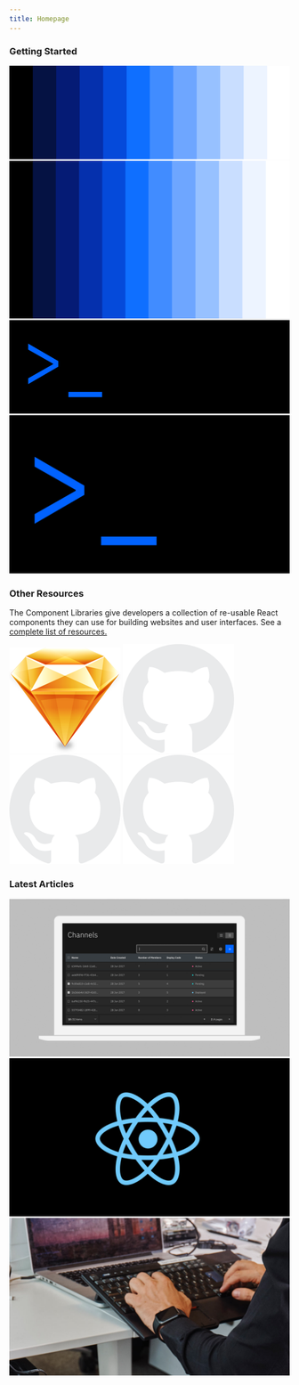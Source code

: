 ```yaml
---
title: Homepage
---
```


### Getting Started

<feature-tile
    href="/getting-started/designers"
    label="Start"
    title="Designing"
    margin="true"
    className="feature-tile--desktop">
  <img src="homepage/images/getting-started-designers.png" alt="Get started for designers" />
</feature-tile>
<feature-tile
    href="/getting-started/designers"
    label="Start"
    title="Designing"
    margin="true"
    className="feature-tile--mobile">
<img src="homepage/images/getting-started-designers-mobile.png" alt="Get started for developers" />
</feature-tile>
<feature-tile
    href="/getting-started/developers"
    label="Start"
    title="Developing"
    className="feature-tile--desktop">
<img src="homepage/images/getting-started-developers.png" alt="Get started for developers" />
</feature-tile>
<feature-tile
    href="/getting-started/developers"
    label="Start"
    title="Developing"
    className="feature-tile--mobile">
<img src="homepage/images/getting-started-developers-mobile.png" alt="Get started for developers" />
</feature-tile>

### Other Resources

The Component Libraries give developers a collection of re-usable React components they can use for building websites and user interfaces. See a [complete list of resources.](/resources)

<grid-wrapper className="tile--resource--no-margin" col_lg="8" flex="true" bleed="true">
<clickable-tile
    dark="true"
    title="Carbon Design Kit"
    href="https://github.com/ibm/carbon-design-kit"
    type="resource"
    >
    <img src="resources/images/sketch-icon.png" alt="Carbon Design Kit" />
</clickable-tile>
<clickable-tile
    dark="true"
    title="Carbon Components"
    href="https://github.com/ibm/carbon-components"
    type="resource"
    >
    <img src="resources/images/github-icon-inverted.png" alt="Carbon Component Library" />
</clickable-tile>
<clickable-tile
    dark="true"
    title="Carbon Components React"
    href="https://github.com/ibm/carbon-components-react"
    type="resource"
    >
    <img src="resources/images/github-icon-inverted.png" alt="Carbon Components React" />
</clickable-tile>
<clickable-tile
    dark="true"
    title="Carbon Components Angular"
    href="https://github.com/ibm/carbon-components-angular"
    type="resource"
    >
    <img src="resources/images/github-icon-inverted.png" alt="Carbon Components Angular" />
</clickable-tile>
</grid-wrapper>

### Latest Articles

<grid-wrapper flex="true" bleed="true">
<clickable-tile
    dark="true"
    type="article"
    title="What to expect in Carbon 10"
    author="Robin Cannon"
    date="December 10, 2018"
    href="https://medium.com/carbondesign/what-to-expect-in-carbon-10-5af1bd6e25f6"
    >
    <img src="resources/images/article-9.png" alt="What to expect in Carbon 10" />
</clickable-tile>
<clickable-tile
    dark="true"
    type="article"
    title="Up & Running with Carbon React in less than 5 minutes"
    author="Josh Black"
    date="October 19, 2018"
    href="https://medium.com/carbondesign/up-running-with-carbon-react-in-less-than-5-minutes-25d43cca059e"
    >
    <img src="resources/images/article-8.png" alt="Up & Running with Carbon React in less than 5 minutes" />
</clickable-tile>
<clickable-tile
    dark="true"
    type="article"
    title="Hacktoberfest with Carbon"
    author="Josh Black"
    date="October 16, 2018"
    href="https://medium.com/carbondesign/hacktoberfest-with-carbon-95c48943f586"
    >
    <img src="resources/images/article-7.jpg" alt="Hacktoberfest with Carbon" />
</clickable-tile>
</grid-wrapper>
